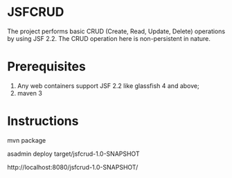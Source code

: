 JSFCRUD
=======

The project performs basic CRUD (Create, Read, Update, Delete) operations by using JSF 2.2. The CRUD operation here is non-persistent in nature.

Prerequisites
=============

1) Any web containers support JSF 2.2 like glassfish 4 and above;
2) maven 3

Instructions
============

mvn package

asadmin deploy target/jsfcrud-1.0-SNAPSHOT

http://localhost:8080/jsfcrud-1.0-SNAPSHOT/


